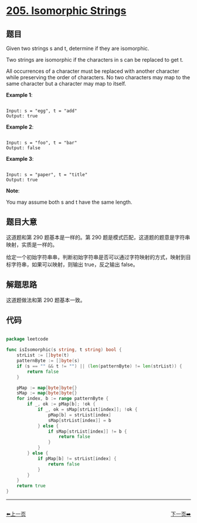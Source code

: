 # [205. Isomorphic Strings](https://leetcode.com/problems/isomorphic-strings/)

## 题目

Given two strings s and t, determine if they are isomorphic.

Two strings are isomorphic if the characters in s can be replaced to get t.

All occurrences of a character must be replaced with another character while preserving the order of characters. No two characters may map to the same character but a character may map to itself.

**Example 1**:

```

Input: s = "egg", t = "add"
Output: true

```

**Example 2**:

```

Input: s = "foo", t = "bar"
Output: false

```

**Example 3**:

```

Input: s = "paper", t = "title"
Output: true

```

**Note**:   

You may assume both s and t have the same length.




## 题目大意

这道题和第 290 题基本是一样的。第 290 题是模式匹配，这道题的题意是字符串映射，实质是一样的。

给定一个初始字符串串，判断初始字符串是否可以通过字符映射的方式，映射到目标字符串，如果可以映射，则输出 true，反之输出 false。

## 解题思路

这道题做法和第 290 题基本一致。


## 代码

```go

package leetcode

func isIsomorphic(s string, t string) bool {
	strList := []byte(t)
	patternByte := []byte(s)
	if (s == "" && t != "") || (len(patternByte) != len(strList)) {
		return false
	}

	pMap := map[byte]byte{}
	sMap := map[byte]byte{}
	for index, b := range patternByte {
		if _, ok := pMap[b]; !ok {
			if _, ok = sMap[strList[index]]; !ok {
				pMap[b] = strList[index]
				sMap[strList[index]] = b
			} else {
				if sMap[strList[index]] != b {
					return false
				}
			}
		} else {
			if pMap[b] != strList[index] {
				return false
			}
		}
	}
	return true
}

```


----------------------------------------------
<div style="display: flex;justify-content: space-between;align-items: center;">
<p><a href="https://books.halfrost.com/leetcode/ChapterFour/0204.Count-Primes/">⬅️上一页</a></p>
<p><a href="https://books.halfrost.com/leetcode/ChapterFour/0206.Reverse-Linked-List/">下一页➡️</a></p>
</div>
